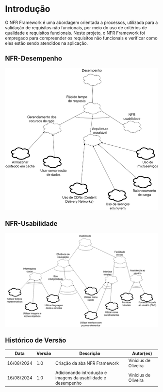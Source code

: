 # Introdução

O NFR Framework é uma abordagem orientada a processos, utilizada para a validação de requisitos não funcionais, por meio do uso de critérios de qualidade e requisitos funcionais. Neste projeto, o NFR Framework foi empregado para compreender os requisitos não funcionais e verificar como eles estão sendo atendidos na aplicação.

## NFR-Desempenho

![nfr_desempenho](../assets/images/desempenho_NFR.png)

## NFR-Usabilidade

![nfr_usabilidade](../assets/images/usabilidade_NFR.png)

## Histórico de Versão

| Data | Versão | Descrição | Autor(es) |
| ---- | ------ | --------- | --------- |
| 16/08/2024 | 1.0 | Criação da aba NFR Framework | Vinícius de Oliveira |
| 16/08/2024 | 1.0 | Adicionando introdução e imagens da usabilidade e desempenho | Vinícius de Oliveira |